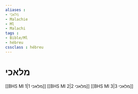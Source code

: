 ```yaml
---
aliases : 
- מלאכי
- Malachie
- Ml
- Malachi
tags : 
- Bible/Ml
- hébreu
cssclass : hébreu
---
```


# מלאכי

[[BHS Ml 1|מלאכי 1]]
[[BHS Ml 2|מלאכי 2]]
[[BHS Ml 3|מלאכי 3]]
